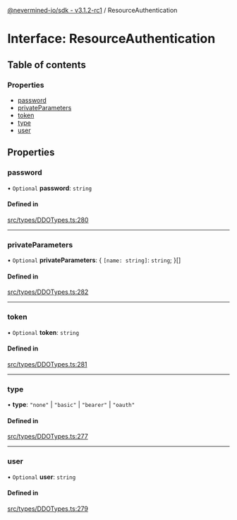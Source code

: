 [@nevermined-io/sdk - v3.1.2-rc1](../code-reference.md) / ResourceAuthentication

# Interface: ResourceAuthentication

## Table of contents

### Properties

- [password](ResourceAuthentication.md#password)
- [privateParameters](ResourceAuthentication.md#privateparameters)
- [token](ResourceAuthentication.md#token)
- [type](ResourceAuthentication.md#type)
- [user](ResourceAuthentication.md#user)

## Properties

### password

• `Optional` **password**: `string`

#### Defined in

[src/types/DDOTypes.ts:280](https://github.com/nevermined-io/sdk-js/blob/a486bcf8f8c4d89a158ad167d49be25a65d17b56/src/types/DDOTypes.ts#L280)

---

### privateParameters

• `Optional` **privateParameters**: \{ `[name: string]`: `string`; }[]

#### Defined in

[src/types/DDOTypes.ts:282](https://github.com/nevermined-io/sdk-js/blob/a486bcf8f8c4d89a158ad167d49be25a65d17b56/src/types/DDOTypes.ts#L282)

---

### token

• `Optional` **token**: `string`

#### Defined in

[src/types/DDOTypes.ts:281](https://github.com/nevermined-io/sdk-js/blob/a486bcf8f8c4d89a158ad167d49be25a65d17b56/src/types/DDOTypes.ts#L281)

---

### type

• **type**: `"none"` \| `"basic"` \| `"bearer"` \| `"oauth"`

#### Defined in

[src/types/DDOTypes.ts:277](https://github.com/nevermined-io/sdk-js/blob/a486bcf8f8c4d89a158ad167d49be25a65d17b56/src/types/DDOTypes.ts#L277)

---

### user

• `Optional` **user**: `string`

#### Defined in

[src/types/DDOTypes.ts:279](https://github.com/nevermined-io/sdk-js/blob/a486bcf8f8c4d89a158ad167d49be25a65d17b56/src/types/DDOTypes.ts#L279)
